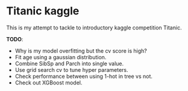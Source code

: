 # Titanic kaggle

This is my attempt to tackle to introductory kaggle competition Titanic.

**TODO**:
* Why is my model overfitting but the cv score is high?
* Fit age using a gaussian distribution.
* Combine SibSp and Parch into single value.
* Use grid search cv to tune hyper parameters.
* Check performance between using 1-hot in tree vs not.
* Check out XGBoost model.